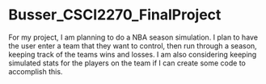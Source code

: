 # Busser_CSCI2270_FinalProject
For my project, I am planning to do a NBA season simulation. I plan to have the user enter a team that they want to control, then run through a season, keeping track of the teams wins and losses. I am also considering keeping simulated stats for the players on the team if I can create some code to accomplish this. 
